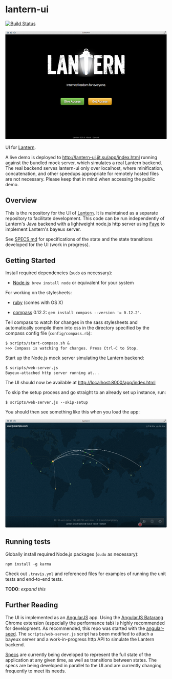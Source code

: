 # lantern-ui
[![Build
Status](https://secure.travis-ci.org/getlantern/lantern-ui.png)](http://travis-ci.org/getlantern/lantern-ui)

![screenshot-welcome](./screenshots/welcome.png)

UI for [Lantern](https://github.com/getlantern/lantern).

A live demo is deployed to http://lantern-ui.jit.su/app/index.html running
against the bundled mock server, which simulates a real Lantern backend.
The real backend serves lantern-ui only over localhost, where minification,
concatenation, and other speedups appropriate for remotely hosted files are not
necessary. Please keep that in mind when accessing the public demo.


## Overview

This is the repository for the UI of
[Lantern](https://github.com/getlantern/lantern). It is maintained as
a separate repository to facilitate development. This code can be run
independently of Lantern's Java backend with a lightweight node.js http server
using [Faye](http://faye.jcoglan.com/) to implement Lantern's bayeux server.

See [SPECS.md](https://github.com/getlantern/lantern-ui/blob/master/SPECS.md)
for specifications of the state and the state transitions developed for the
UI (work in progress).


## Getting Started

Install required dependencies (`sudo` as necessary):

* [Node.js](http://nodejs.org/): `brew install node` or equivalent for your
  system

For working on the stylesheets:

* [ruby](http://www.ruby-lang.org/) (comes with OS X)

* [compass](http://compass-style.org/) 0.12.2:
  `gem install compass --version '= 0.12.2'`.
  
Tell compass to watch for changes in the sass stylesheets and
automatically compile them into css in the directory specified by the compass
config file (`config/compass.rb`):

    $ scripts/start-compass.sh &
    >>> Compass is watching for changes. Press Ctrl-C to Stop.


Start up the Node.js mock server simulating the Lantern backend:

    $ scripts/web-server.js
    Bayeux-attached http server running at...

The UI should now be available at
[http://localhost:8000/app/index.html](http://localhost:8000/app/index.html)

To skip the setup process and go straight to an already set up instance, run:

    $ scripts/web-server.js --skip-setup

You should then see something like this when you load the app:

![screenshot-vis](./screenshots/vis.png)

## Running tests

Globally install required Node.js packages (`sudo` as necessary):

    npm install -g karma

Check out `.travis.yml` and referenced files for examples of running the
unit tests and end-to-end tests.

**TODO**: *expand this*


## Further Reading

The UI is implemented as an [AngularJS](http://angularjs.org) app. Using the
[AngularJS Batarang](https://github.com/angular/angularjs-batarang)
Chrome extension (especially the performance tab) is highly recommended for
development. As recommended, this repo was started with the
[angular-seed](https://github.com/angular/angular-seed). The
`scripts/web-server.js` script has been modified to attach a bayeux server
and a work-in-progress http API to simulate the Lantern backend.

[Specs](https://github.com/getlantern/lantern-ui/blob/master/SPECS.md) are
currently being developed to represent the full state of the application at any
given time, as well as transitions between states. The specs are being
developed in parallel to the UI and are currently changing frequently to
meet its needs.
